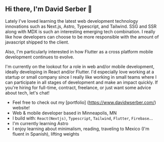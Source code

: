 ## Hi there, I'm David Serber 👋
Lately I've loved learning the latest web development technology innovations such as Next.js, Astro, Typescript, and Tailwind. SSG and SSR along with MDX is such an interesting emerging tech combination. I really like how developers can choose to be more responsible with the amount of javascript shipped to the client. 

Also, I'm particularly interested in how Flutter as a cross platform mobile development continues to evolve. 

I'm currently on the lookout for a role in web and/or mobile development, ideally developing in React and/or Flutter. I'd especially love working at a startup or small company since I really like working in small teams where I can participate in all stages of development and make an impact quickly. If you're hiring for full-time, contract, freelance, or just want some advice about tech, let's chat!

- Feel free to check out my [portfolio] (https://www.davidwserber.com/) website!
- Web & mobile developer based in Minneapolis, MN
- I build with: `React(Nextjs)`, `Typescript`, `Tailwind`, `Flutter`, `Firebase`...
- I'm currently learning Astro
- I enjoy learning about minimalism, reading, traveling to Mexico (I'm fluent in Spanish), lifting weights
  
<!--
**dserber/dserber** is a ✨ _special_ ✨ repository because its `README.md` (this file) appears on your GitHub profile.

Here are some ideas to get you started:

- 🔭 I’m currently working on ...
- 🌱 I’m currently learning ...
- 👯 I’m looking to collaborate on ...
- 🤔 I’m looking for help with ...
- 💬 Ask me about ...
- 📫 How to reach me: ...
- 😄 Pronouns: ...
- ⚡ Fun fact: ...
-->
